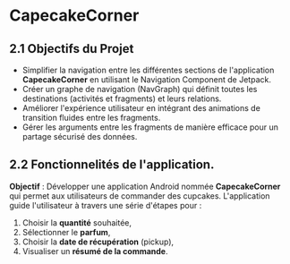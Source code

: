 
# CapecakeCorner

## 2.1 Objectifs du Projet
- Simplifier la navigation entre les différentes sections de l'application **CapecakeCorner** en utilisant le Navigation Component de Jetpack.
- Créer un graphe de navigation (NavGraph) qui définit toutes les destinations (activités et fragments) et leurs relations.
- Améliorer l'expérience utilisateur en intégrant des animations de transition fluides entre les fragments.
- Gérer les arguments entre les fragments de manière efficace pour un partage sécurisé des données.

## 2.2 Fonctionnelités de l'application.
**Objectif** : Développer une application Android nommée **CapecakeCorner** qui permet aux utilisateurs de commander des cupcakes. L'application guide l'utilisateur à travers une série d'étapes pour :
1. Choisir la **quantité** souhaitée,
2. Sélectionner le **parfum**,
3. Choisir la **date de récupération** (pickup),
4. Visualiser un **résumé de la commande**.



 
